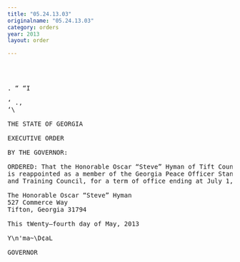 ```yaml
---
title: "05.24.13.03"
originalname: "05.24.13.03"
category: orders
year: 2013
layout: order

---
```

<pre>
    
 

. “ “I

‘ .,
‘\

THE STATE OF GEORGIA

EXECUTIVE ORDER

BY THE GOVERNOR:

ORDERED: That the Honorable Oscar “Steve” Hyman of Tift County, Georgia,
is reappointed as a member of the Georgia Peace Officer Standards
and Training Council, for a term of office ending at July 1, 2016.

The Honorable Oscar “Steve” Hyman
527 Commerce Way
Tifton, Georgia 31794

This tWenty—fourth day of May, 2013

Y\n'ma~\D¢aL

GOVERNOR

</pre>
